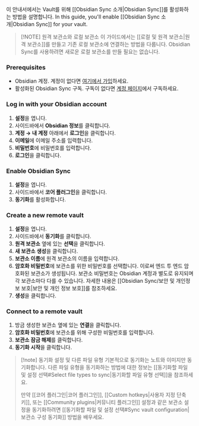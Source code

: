 이 안내서에서는 Vault를 위해 [[Obsidian Sync 소개|Obsidian Sync]]를 활성화하는 방법을 설명합니다.
In this guide, you'll enable [[Obsidian Sync 소개|Obsidian Sync]] for your vault.

> [!NOTE] 원격 보관소와 로컬 보관소
> 이 가이드에서는 [[로컬 및 원격 보관소|원격 보관소]]를 만들고 기존 로컬 보관소에 연결하는 방법을 다룹니다. Obsidian Sync를 사용하려면 새로운 로컬 보관소를 만들 필요는 없습니다.

### Prerequisites

- Obsidian 계정. 계정이 없다면 [여기에서 가입](https://obsidian.md/account#mode=signup)하세요.
- 활성화된 Obsidian Sync 구독. 구독이 없다면 [계정 페이지](https://obsidian.md/account)에서 구독하세요.

### Log in with your Obsidian account

1. **설정**을 엽니다.
2. 사이드바에서 **Obsidian 정보**를 클릭합니다.
3. **계정 → 내 계정** 아래에서 **로그인**을 클릭합니다.
4. **이메일**에 이메일 주소를 입력합니다.
5. **비밀번호**에 비밀번호를 입력합니다.
6. **로그인**을 클릭합니다.

### Enable Obsidian Sync

1. **설정**을 엽니다.
2. 사이드바에서 **코어 플러그인**을 클릭합니다.
3. **동기화**를 활성화합니다.

### Create a new remote vault

1. **설정**을 엽니다.
2. 사이드바에서 **동기화**를 클릭합니다.
3. **원격 보관소** 옆에 있는 **선택**을 클릭합니다.
4. **새 보관소 생성**을 클릭합니다.
5. **보관소 이름**에 원격 보관소의 이름을 입력합니다.
6. **암호화 비밀번호**에 보관소를 위한 비밀번호를 선택합니다. 이로써 엔드 투 엔드 암호화된 보관소가 생성됩니다. 보관소 비밀번호는 Obsidian 계정과 별도로 유지되며 각 보관소마다 다를 수 있습니다. 자세한 내용은 [[Obsidian Sync/보안 및 개인정보 보호|보안 및 개인 정보 보호]]를 참조하세요.
7. **생성**을 클릭합니다.

### Connect to a remote vault

1. 방금 생성한 보관소 옆에 있는 **연결**을 클릭합니다.
2. **암호화 비밀번호**에 보관소를 위해 구성한 비밀번호를 입력합니다.
3. **보관소 잠금 해제**를 클릭합니다.
4. **동기화 시작**을 클릭합니다.

> [!note] 동기화 설정 및 다른 파일 유형
> 기본적으로 동기화는 노트와 이미지만 동기화합니다. 다른 파일 유형을 동기화하는 방법에 대한 정보는 [[동기화할 파일 및 설정 선택#Select file types to sync|동기화할 파일 유형 선택]]을 참조하세요.
> 
> 만약 [[코어 플러그인|코어 플러그인]], [[Custom hotkeys|사용자 지정 단축키]], 또는 [[Community plugins|커뮤니티 플러그인]] 설정과 같은 보관소 설정을 동기화하려면 [[동기화할 파일 및 설정 선택#Sync vault configuration|보관소 구성 동기화]] 방법을 배우세요.
